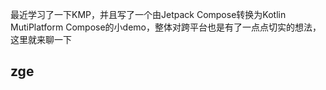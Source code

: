 
最近学习了一下KMP，并且写了一个由Jetpack Compose转换为Kotlin MutiPlatform Compose的小demo，整体对跨平台也是有了一点点切实的想法，这里就来聊一下

## zge